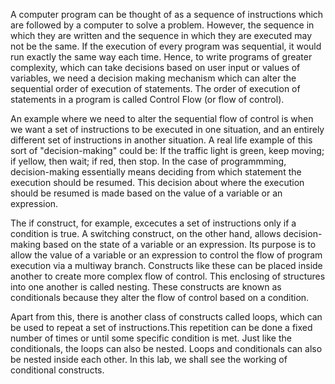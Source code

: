 A computer program can be thought of as a sequence of instructions which are followed by a computer to solve a problem. However, the sequence in which they are written and the sequence in which they are executed may not be the same. If the execution of every program was sequential, it would run exactly the same way each time. Hence, to write programs of greater complexity, which can take decisions based on user input or values of variables, we need a decision making mechanism which can alter the sequential order of execution of statements. The order of execution of statements in a program is called Control Flow (or flow of control).

An example where we need to alter the sequential flow of control is when we want a set of instructions to be executed in one situation, and an entirely different set of instructions in another situation. A real life example of this sort of "decision-making" could be: If the traffic light is green, keep moving; if yellow, then wait; if red, then stop. In the case of programmming, decision-making essentially means deciding from which statement the execution should be resumed. This decision about where the execution should be resumed is made based on the value of a variable or an expression.

The if construct, for example, excecutes a set of instructions only if a condition is true. A switching construct, on the other hand, allows decision-making based on the state of a variable or an expression. Its purpose is to allow the value of a variable or an expression to control the flow of program execution via a multiway branch. Constructs like these can be placed inside another to create more complex flow of control. This enclosing of structures into one another is called nesting. These constructs are known as conditionals because they alter the flow of control based on a condition.

Apart from this, there is another class of constructs called loops, which can be used to repeat a set of instructions.This repetition can be done a fixed number of times or until some specific condition is met. Just like the conditionals, the loops can also be nested. Loops and conditionals can also be nested inside each other. In this lab, we shall see the working of conditional constructs.

